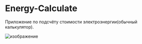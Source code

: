 # Energy-Calculate
Приложение по подсчёту стоимости электроэнергии(обычный калькулятор).

![изображение](https://user-images.githubusercontent.com/67606183/129561831-46d4ce33-0468-4900-b792-92eb795eff2a.png)
